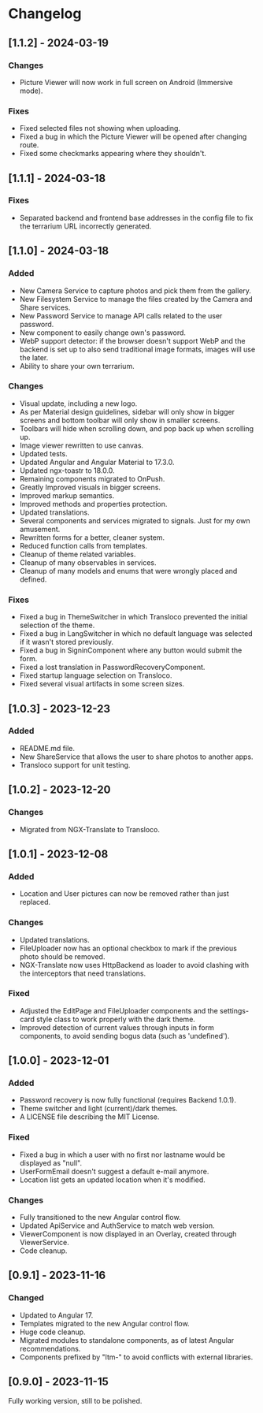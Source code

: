 # Changelog

## [1.1.2] - 2024-03-19

### Changes

- Picture Viewer will now work in full screen on Android (Immersive mode).

### Fixes

- Fixed selected files not showing when uploading.
- Fixed a bug in which the Picture Viewer will be opened after changing route.
- Fixed some checkmarks appearing where they shouldn't.

## [1.1.1] - 2024-03-18

### Fixes

- Separated backend and frontend base addresses in the config file to fix the
terrarium URL incorrectly generated.

## [1.1.0] - 2024-03-18

### Added

- New Camera Service to capture photos and pick them from the gallery.
- New Filesystem Service to manage the files created by the Camera and Share
services.
- New Password Service to manage API calls related to the user password.
- New component to easily change own's password.
- WebP support detector: if the browser doesn't support WebP and the backend
is set up to also send traditional image formats, images will use the later.
- Ability to share your own terrarium.

### Changes

- Visual update, including a new logo.
- As per Material design guidelines, sidebar will only show in bigger screens
and bottom toolbar will only show in smaller screens.
- Toolbars will hide when scrolling down, and pop back up when scrolling up.
- Image viewer rewritten to use canvas.
- Updated tests.
- Updated Angular and Angular Material to 17.3.0.
- Updated ngx-toastr to 18.0.0.
- Remaining components migrated to OnPush.
- Greatly Improved visuals in bigger screens.
- Improved markup semantics.
- Improved methods and properties protection.
- Updated translations.
- Several components and services migrated to signals. Just for my own
amusement.
- Rewritten forms for a better, cleaner system.
- Reduced function calls from templates.
- Cleanup of theme related variables.
- Cleanup of many observables in services.
- Cleanup of many models and enums that were wrongly placed and defined.

### Fixes

- Fixed a bug in ThemeSwitcher in which Transloco prevented the initial
selection of the theme.
- Fixed a bug in LangSwitcher in which no default language was selected if it
wasn't stored previously.
- Fixed a bug in SigninComponent where any button would submit the form.
- Fixed a lost translation in PasswordRecoveryComponent.
- Fixed startup language selection on Transloco.
- Fixed several visual artifacts in some screen sizes.

## [1.0.3] - 2023-12-23

### Added

- README.md file.
- New ShareService that allows the user to share photos to another apps.
- Transloco support for unit testing.

## [1.0.2] - 2023-12-20

### Changes

- Migrated from NGX-Translate to Transloco.

## [1.0.1] - 2023-12-08

### Added

- Location and User pictures can now be removed rather than just replaced.

### Changes

- Updated translations.
- FileUploader now has an optional checkbox to mark if the previous photo
should be removed.
- NGX-Translate now uses HttpBackend as loader to avoid clashing with the
interceptors that need translations.

### Fixed

- Adjusted the EditPage and FileUploader components and the settings-card style
class to work properly with the dark theme.
- Improved detection of current values through inputs in form components,
to avoid sending bogus data (such as 'undefined').

## [1.0.0] - 2023-12-01

### Added

- Password recovery is now fully functional (requires Backend 1.0.1).
- Theme switcher and light (current)/dark themes.
- A LICENSE file describing the MIT License.

### Fixed

- Fixed a bug in which a user with no first nor lastname would be displayed
as "null".
- UserFormEmail doesn't suggest a default e-mail anymore.
- Location list gets an updated location when it's modified.

### Changes

- Fully transitioned to the new Angular control flow.
- Updated ApiService and AuthService to match web version.
- ViewerComponent is now displayed in an Overlay, created through
ViewerService.
- Code cleanup.

## [0.9.1] - 2023-11-16

### Changed

- Updated to Angular 17.
- Templates migrated to the new Angular control flow.
- Huge code cleanup.
- Migrated modules to standalone components, as of latest Angular
recommendations.
- Components prefixed by "ltm-" to avoid conflicts with external libraries.

## [0.9.0] - 2023-11-15

Fully working version, still to be polished.
